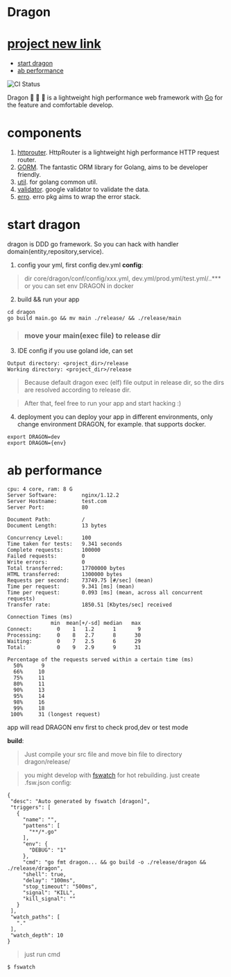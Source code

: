 # Dragon
# [project new link](https://github.com/go-dragon/dragon)
<!-- MarkdownTOC autolink=true autoanchor=true-->

- [start dragon](#start-dragon)
- [ab performance](#ab-performance)

<!-- /MarkdownTOC -->



![CI Status](https://travis-ci.org/azerothyang/dragon.svg?branch=master)

 Dragon 🐲 🐲 🐲  is a lightweight high performance web framework with [Go](https://golang.org/) for the feature and comfortable develop.
 
# components 
1. [httprouter](https://github.com/julienschmidt/httprouter). HttpRouter is a lightweight high performance HTTP request router.
2. [GORM](https://github.com/jinzhu/gorm). The fantastic ORM library for Golang, aims to be developer friendly.
3. [util](https://pkg.go.dev/github.com/go-dragon/util). for golang common util.
4. [validator](https://pkg.go.dev/github.com/go-playground/validator/v10). google validator to validate the data.
5. [erro](https://pkg.go.dev/github.com/go-dragon/erro). erro pkg aims to wrap the error stack.

# start dragon
 dragon is DDD go framework. So you can hack with handler domain(entity,repository,service).

1. config your yml, first config dev.yml
 __config__:
 > dir core/dragon/conf/config/xxx.yml,  dev.yml/prod.yml/test.yml/..***
 > or you can set env DRAGON in docker

2. build && run your app
```
cd dragon
go build main.go && mv main ./release/ && ./release/main
```
> ### move your main(exec file) to release dir

3. IDE config
if you use goland ide, can set
```
Output directory: <project_dir>/release
Working directory: <project_dir>/release
```
>Because default dragon exec (elf) file output in release dir, so the dirs are resolved according to release dir.

>After that, feel free to run your app and start hacking :)
 
4. deployment
you can deploy your app in different environments, only change environment DRAGON, for example. that supports docker.
```
export DRAGON=dev
export DRAGON={env}
```


# ab performance
 ``` 
 cpu: 4 core, ram: 8 G
 Server Software:        nginx/1.12.2
 Server Hostname:        test.com
 Server Port:            80
 
 Document Path:          /
 Document Length:        13 bytes
 
 Concurrency Level:      100
 Time taken for tests:   9.341 seconds
 Complete requests:      100000
 Failed requests:        0
 Write errors:           0
 Total transferred:      17700000 bytes
 HTML transferred:       1300000 bytes
 Requests per second:    73749.75 [#/sec] (mean)
 Time per request:       9.341 [ms] (mean)
 Time per request:       0.093 [ms] (mean, across all concurrent requests)
 Transfer rate:          1850.51 [Kbytes/sec] received
 
 Connection Times (ms)
               min  mean[+/-sd] median   max
 Connect:        0    1   1.2      1       9
 Processing:     0    8   2.7      8      30
 Waiting:        0    7   2.5      6      29
 Total:          0    9   2.9      9      31
 
 Percentage of the requests served within a certain time (ms)
   50%      9
   66%     10
   75%     11
   80%     11
   90%     13
   95%     14
   98%     16
   99%     18
  100%     31 (longest request)

 ```

app will read DRAGON env first to check prod,dev or test mode

__build__:
>Just compile your src file and move bin file to directory dragon/release/

>you might develop with [fswatch](https://github.com/codeskyblue/fswatch) for hot rebuilding.
just create .fsw.json config:
 ```
{
  "desc": "Auto generated by fswatch [dragon]",
  "triggers": [
    {
      "name": "",
      "pattens": [
        "**/*.go"
      ],
      "env": {
        "DEBUG": "1"
      },
      "cmd": "go fmt dragon... && go build -o ./release/dragon && ./release/dragon",
      "shell": true,
      "delay": "100ms",
      "stop_timeout": "500ms",
      "signal": "KILL",
      "kill_signal": ""
    }
  ],
  "watch_paths": [
    "."
  ],
  "watch_depth": 10
}
 
 ```
> just run cmd
 ```
 $ fswatch
 ```
